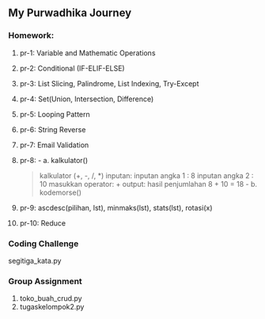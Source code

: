 ## My Purwadhika Journey

### Homework:<br/>
  1. pr-1: Variable and Mathematic Operations
  2. pr-2: Conditional (IF-ELIF-ELSE)
  3. pr-3: List Slicing, Palindrome, List Indexing, Try-Except
  4. pr-4: Set(Union, Intersection, Difference)
  5. pr-5: Looping Pattern
  6. pr-6: String Reverse
  7. pr-7: Email Validation
  8. pr-8: 
    - a. kalkulator()
        > kalkulator (+, -, /, *)
        > inputan:
        > inputan angka 1 : 8
        > inputan angka 2 : 10
        > masukkan operator: + 
        > output: hasil penjumlahan 8 + 10 = 18 
    - b. kodemorse()


  9. pr-9: ascdesc(pilihan, lst), minmaks(lst), stats(lst), rotasi(x)
  10. pr-10: Reduce

### Coding Challenge
segitiga_kata.py

### Group Assignment
  1. toko_buah_crud.py
  2. tugaskelompok2.py
